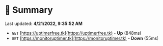 # 📖 Summary
Last updated: **4/21/2022, 9:35:52 AM**

- `GET` [https://uptimerfree.tk](https://uptimerfree.tk) - **Up** (848ms)
- `GET` [https://monitoruptimer.tk](https://monitoruptimer.tk) - **Down** (55ms)
